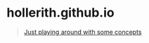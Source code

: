 # hollerith.github.io

> [Just playing around with some concepts](https://github.com/hollerith/hollerith.github.io/blob/7a76d85c3eb1bb346e917e9de5ea74f93330f7ba/monster.js#L1)
